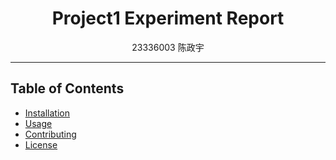 # <center>Project1 Experiment Report

<center> 23336003 陈政宇 </center>

---

## Table of Contents

- [Installation](#installation)
- [Usage](#usage)
- [Contributing](#contributing)
- [License](#license)

## 